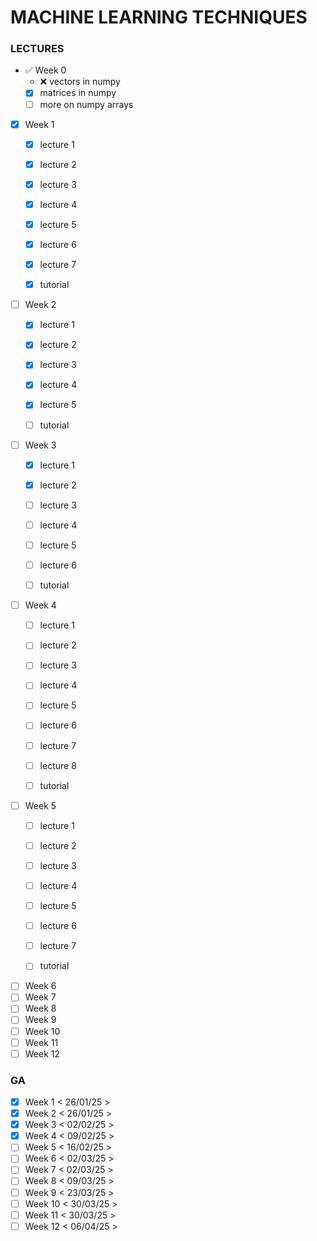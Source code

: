 # MACHINE LEARNING TECHNIQUES
### LECTURES

- :white_check_mark: Week 0
    - :x: vectors in numpy
    - [x] matrices in numpy
    - [ ] more on numpy arrays
    
- [x] Week 1
    - [x] lecture 1
    - [x] lecture 2 
    - [x] lecture 3 
    - [x] lecture 4 
    - [x] lecture 5
    - [x] lecture 6 
    - [x] lecture 7

    - [x] tutorial

- [ ] Week 2
    - [x] lecture 1
    - [x] lecture 2
    - [x] lecture 3
    - [x] lecture 4
    - [x] lecture 5

    - [ ] tutorial

- [ ] Week 3
    - [x] lecture 1
    - [x] lecture 2
    - [ ] lecture 3
    - [ ] lecture 4
    - [ ] lecture 5
    - [ ] lecture 6

    - [ ] tutorial

- [ ] Week 4
	- [ ] lecture 1
	- [ ] lecture 2
	- [ ] lecture 3
	- [ ] lecture 4
	- [ ] lecture 5
	- [ ] lecture 6
	- [ ] lecture 7
	- [ ] lecture 8

	- [ ] tutorial

- [ ] Week 5
	- [ ] lecture 1
	- [ ] lecture 2
	- [ ] lecture 3
	- [ ] lecture 4
	- [ ] lecture 5
	- [ ] lecture 6
	- [ ] lecture 7

	- [ ] tutorial

- [ ] Week 6
- [ ] Week 7
- [ ] Week 8
- [ ] Week 9
- [ ] Week 10
- [ ] Week 11
- [ ] Week 12

### GA

- [x] Week 1  < 26/01/25 >
- [x] Week 2  < 26/01/25 >
- [x] Week 3  < 02/02/25 >
- [x] Week 4  < 09/02/25 >
- [ ] Week 5  < 16/02/25 >
- [ ] Week 6  < 02/03/25 >
- [ ] Week 7  < 02/03/25 >
- [ ] Week 8  < 09/03/25 >
- [ ] Week 9  < 23/03/25 >
- [ ] Week 10 < 30/03/25 >
- [ ] Week 11 < 30/03/25 >
- [ ] Week 12 < 06/04/25 >
